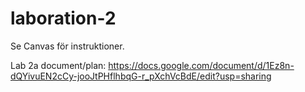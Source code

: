 # laboration-2

Se Canvas för instruktioner.



Lab 2a document/plan: https://docs.google.com/document/d/1Ez8n-dQYivuEN2cCy-jooJtPHflhbqG-r_pXchVcBdE/edit?usp=sharing
